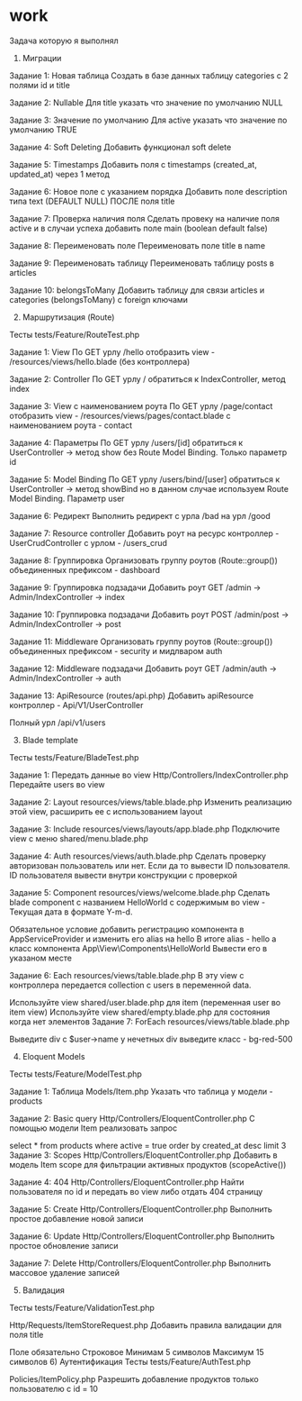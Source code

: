 # work
Задача которую я выполнял

1) Миграции

Задание 1: Новая таблица
Создать в базе данных таблицу categories с 2 полями id и title

Задание 2: Nullable
Для title указать что значение по умолчанию NULL

Задание 3: Значение по умолчанию
Для active указать что значение по умолчанию TRUE

Задание 4: Soft Deleting
Добавить функционал soft delete

Задание 5: Timestamps
Добавить поля с timestamps (created_at, updated_at) через 1 метод

Задание 6: Новое поле с указанием порядка
Добавить поле description типа text (DEFAULT NULL) ПОСЛЕ поля title

Задание 7: Проверка наличия поля
Сделать провеку на наличие поля active и в случаи успеха добавить поле main (boolean default false)

Задание 8: Переименовать поле
Переименовать поле title в name

Задание 9: Переименовать таблицу
Переименовать таблицу posts в articles

Задание 10: belongsToMany
Добавить таблицу для связи articles и categories (belongsToMany) c foreign ключами



2) Маршрутизация (Route)

Тесты tests/Feature/RouteTest.php

Задание 1: View
По GET урлу /hello отобразить view - /resources/views/hello.blade (без контроллера)

Задание 2: Controller
По GET урлу / обратиться к IndexController, метод index

Задание 3: View с наименованием роута
По GET урлу /page/contact отобразить view - /resources/views/pages/contact.blade с наименованием роута - contact

Задание 4: Параметры
По GET урлу /users/[id] обратиться к UserController -> метод show без Route Model Binding. Только параметр id

Задание 5: Model Binding
По GET урлу /users/bind/[user] обратиться к UserController -> метод showBind но в данном случае используем Route Model Binding. Параметр user

Задание 6: Редирект
Выполнить редирект с урла /bad на урл /good

Задание 7: Resource controller
Добавить роут на ресурс контроллер - UserCrudController с урлом - /users_crud

Задание 8: Группировка
Организовать группу роутов (Route::group()) объединенных префиксом - dashboard

Задание 9: Группировка подзадачи
Добавить роут GET /admin -> Admin/IndexController -> index

Задание 10: Группировка подзадачи
Добавить роут POST /admin/post -> Admin/IndexController -> post

Задание 11: Middleware
Организовать группу роутов (Route::group()) объединенных префиксом - security и мидлваром auth

Задание 12: Middleware подзадачи
Добавить роут GET /admin/auth -> Admin/IndexController -> auth

Задание 13: ApiResource (routes/api.php)
Добавить apiResource контроллер - Api/V1/UserController

Полный урл /api/v1/users


3) Blade template


Тесты tests/Feature/BladeTest.php

Задание 1: Передать данные во view
Http/Controllers/IndexController.php Передайте users во view

Задание 2: Layout
resources/views/table.blade.php Изменить реализацию этой view, расширить ее с использованием layout

Задание 3: Include
resources/views/layouts/app.blade.php Подключите view с меню shared/menu.blade.php

Задание 4: Auth
resources/views/auth.blade.php Сделать проверку авторизован пользователь или нет. Если да то вывести ID пользователя. ID пользователя вывести внутри конструкции с проверкой

Задание 5: Component
resources/views/welcome.blade.php Сделать blade component с названием HelloWorld с содержимым во view - Текущая дата в формате Y-m-d.

Обязательное условие добавить регистрацию компонента в AppServiceProvider и изменить его alias на hello
В итоге alias - hello а класс компонента App\View\Components\HelloWorld
Вывести его в указаном месте

Задание 6: Each
resources/views/table.blade.php В эту view с контроллера передается collection c users в переменной data.

Используйте view shared/user.blade.php для item (переменная user во item view)
Используйте view shared/empty.blade.php для состояния когда нет элементов
Задание 7: ForEach
resources/views/table.blade.php

Выведите div с $user->name
у нечетных div выведите класс - bg-red-500


4) Eloquent Models

Тесты tests/Feature/ModelTest.php

Задание 1: Таблица
Models/Item.php Указать что таблица у модели - products

Задание 2: Basic query
Http/Controllers/EloquentController.php С помощью модели Item реализовать запрос

select * from products where active = true order by created_at desc limit 3
Задание 3: Scopes
Http/Controllers/EloquentController.php Добавить в модель Item scope для фильтрации активных продуктов (scopeActive())

Задание 4: 404
Http/Controllers/EloquentController.php Найти пользователя по id и передать во view либо отдать 404 страницу

Задание 5: Create
Http/Controllers/EloquentController.php Выполнить простое добавление новой записи

Задание 6: Update
Http/Controllers/EloquentController.php Выполнить простое обновление записи

Задание 7: Delete
Http/Controllers/EloquentController.php Выполнить массовое удаление записей

5) Валидация

Тесты tests/Feature/ValidationTest.php

Http/Requests/ItemStoreRequest.php Добавить правила валидации для поля title

Поле обязательно
Строковое
Минимам 5 символов
Максимум 15 символов
6) Аутентификация
Тесты tests/Feature/AuthTest.php

Policies/ItemPolicy.php Разрешить добавление продуктов только пользователю с id = 10
